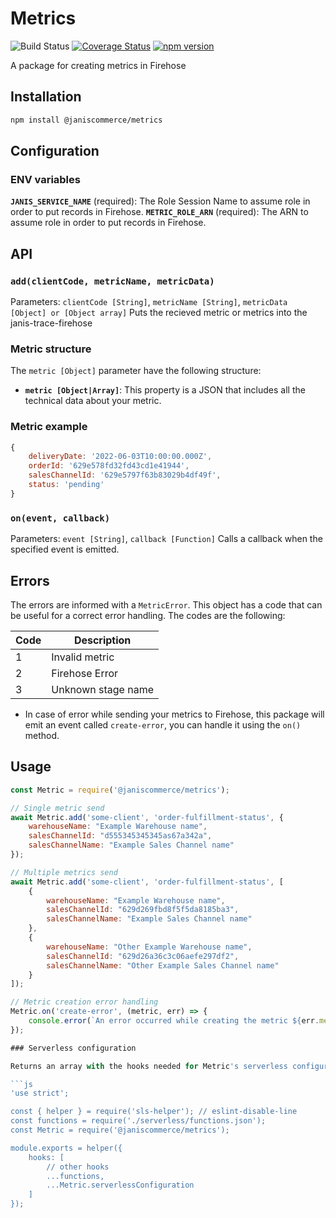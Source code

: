 # Metrics

![Build Status](https://github.com/janis-commerce/metrics/workflows/Build%20Status/badge.svg)
[![Coverage Status](https://coveralls.io/repos/github/janis-commerce/metrics/badge.svg?branch=master)](https://coveralls.io/github/janis-commerce/metrics?branch=master)
[![npm version](https://badge.fury.io/js/%40janiscommerce%2Fmetrics.svg)](https://www.npmjs.com/package/@janiscommerce/metrics)

A package for creating metrics in Firehose

## Installation
```sh
npm install @janiscommerce/metrics
```

## Configuration
### ENV variables
**`JANIS_SERVICE_NAME`** (required): The Role Session Name to assume role in order to put records in Firehose.
**`METRIC_ROLE_ARN`** (required): The ARN to assume role in order to put records in Firehose.

## API
### **`add(clientCode, metricName, metricData)`**
Parameters: `clientCode [String]`, `metricName [String]`, `metricData [Object] or [Object array]`
Puts the recieved metric or metrics into the janis-trace-firehose

### Metric structure
The `metric [Object]` parameter have the following structure:
- **`metric [Object|Array]`**: This property is a JSON that includes all the technical data about your metric.

### Metric example
```js
{
	deliveryDate: '2022-06-03T10:00:00.000Z',
	orderId: '629e578fd32fd43cd1e41944',
	salesChannelId: '629e5797f63b83029b4df49f',
	status: 'pending'
}
```

### **`on(event, callback)`**
Parameters: `event [String]`, `callback [Function]`
Calls a callback when the specified event is emitted.

## Errors

The errors are informed with a `MetricError`.
This object has a code that can be useful for a correct error handling.
The codes are the following:

| Code | Description                    |
|------|--------------------------------|
| 1    | Invalid metric                 |
| 2    | Firehose Error                 |
| 3    | Unknown stage name             |

- In case of error while sending your metrics to Firehose, this package will emit an event called `create-error`, you can handle it using the `on()` method.

## Usage
```js
const Metric = require('@janiscommerce/metrics');

// Single metric send
await Metric.add('some-client', 'order-fulfillment-status', {
	warehouseName: "Example Warehouse name",
	salesChannelId: "d555345345345as67a342a",
	salesChannelName: "Example Sales Channel name"
});

// Multiple metrics send
await Metric.add('some-client', 'order-fulfillment-status', [
	{
		warehouseName: "Example Warehouse name",
		salesChannelId: "629d269fbd8f5f5da8185ba3",
		salesChannelName: "Example Sales Channel name"
	},
	{
		warehouseName: "Other Example Warehouse name",
		salesChannelId: "629d26a36c3c06aefe297df2",
		salesChannelName: "Other Example Sales Channel name"
	}
]);

// Metric creation error handling
Metric.on('create-error', (metric, err) => {
	console.error(`An error occurred while creating the metric ${err.message}`);
});

### Serverless configuration

Returns an array with the hooks needed for Metric's serverless configuration according to [Serverless Helper](https://www.npmjs.com/package/sls-helper-plugin-janis). In `path/to/root/serverless.js` add:

```js
'use strict';

const { helper } = require('sls-helper'); // eslint-disable-line
const functions = require('./serverless/functions.json');
const Metric = require('@janiscommerce/metrics');

module.exports = helper({
	hooks: [
		// other hooks
        ...functions,
        ...Metric.serverlessConfiguration
	]
});
```